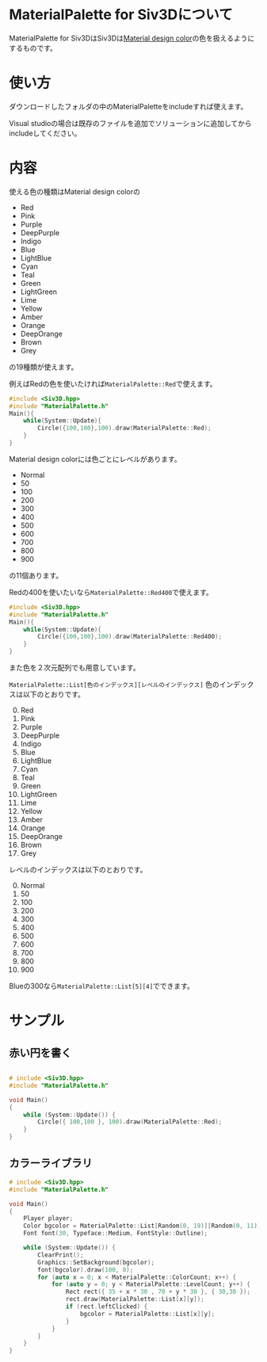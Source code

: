 # MaterialPalette for Siv3Dについて
MaterialPalette for Siv3DはSiv3Dは[Material design color](https://material.io/guidelines/style/color.html)の色を扱えるようにするものです。

# 使い方
ダウンロードしたフォルダの中のMaterialPaletteをincludeすれば使えます。

Visual studioの場合は既存のファイルを追加でソリューションに追加してからincludeしてください。

# 内容
使える色の種類はMaterial design colorの

* Red
* Pink
* Purple
* DeepPurple
* Indigo
* Blue
* LightBlue
* Cyan
* Teal
* Green
* LightGreen
* Lime
* Yellow
* Amber
* Orange
* DeepOrange
* Brown
* Grey

の19種類が使えます。

例えばRedの色を使いたければ`MaterialPalette::Red`で使えます。

```c++
#include <Siv3D.hpp>
#include "MaterialPalette.h"
Main(){
    while(System::Update){
        Circle({100,100},100).draw(MaterialPalette::Red);
    }
}
```

Material design colorには色ごとにレベルがあります。

* Normal
* 50
* 100
* 200
* 300
* 400
* 500
* 600
* 700
* 800
* 900

の11個あります。

Redの400を使いたいなら`MaterialPalette::Red400`で使えます。

```c++
#include <Siv3D.hpp>
#include "MaterialPalette.h"
Main(){
    while(System::Update){
        Circle({100,100},100).draw(MaterialPalette::Red400);
    }
}
```

また色を２次元配列でも用意しています。

`MaterialPalette::List[色のインデックス][レベルのインデックス]`
色のインデックスは以下のとおりです。

0. Red
1. Pink
2. Purple
3. DeepPurple
4. Indigo
5. Blue
6. LightBlue
7. Cyan
8. Teal
9. Green
10. LightGreen
11. Lime
12. Yellow
13. Amber
14. Orange
15. DeepOrange
16. Brown
17. Grey

レベルのインデックスは以下のとおりです。

0. Normal
1. 50
2. 100
3. 200
4. 300
5. 400
6. 500
7. 600
8. 700
9. 800
10. 900

Blueの300なら`MaterialPalette::List[5][4]`でできます。

# サンプル

## 赤い円を書く
```RedCircle.cpp

# include <Siv3D.hpp>
#include "MaterialPalette.h"

void Main()
{
	while (System::Update()) {
		Circle({ 100,100 }, 100).draw(MaterialPalette::Red);
	}
}
```

## カラーライブラリ
```ColorLib.cpp
# include <Siv3D.hpp>
#include "MaterialPalette.h"

void Main()
{
	Player player;
	Color bgcolor = MaterialPalette::List[Random(0, 19)][Random(0, 11)];
	Font font(30, Typeface::Medium, FontStyle::Outline);

	while (System::Update()) {
		ClearPrint();
		Graphics::SetBackground(bgcolor);
		font(bgcolor).draw(100, 0);
		for (auto x = 0; x < MaterialPalette::ColorCount; x++) {
			for (auto y = 0; y < MaterialPalette::LevelCount; y++) {
				Rect rect({ 35 + x * 30 , 70 + y * 30 }, { 30,30 });
				rect.draw(MaterialPalette::List[x][y]);
				if (rect.leftClicked) {
					bgcolor = MaterialPalette::List[x][y];
				}
			}
		}
	}
}
```
